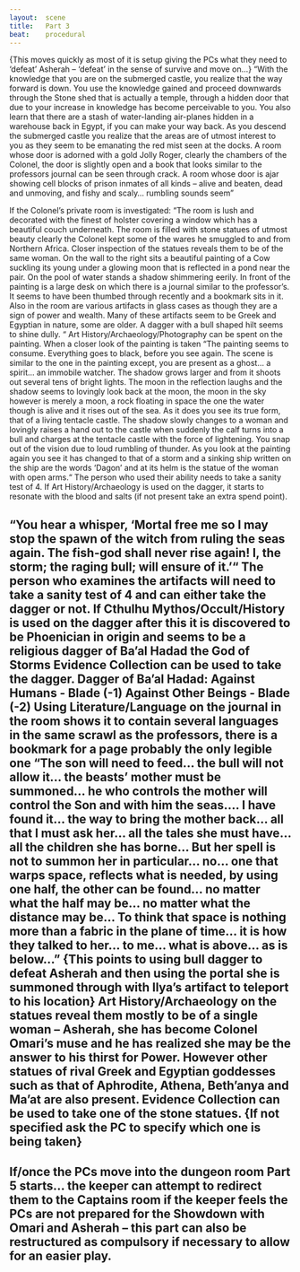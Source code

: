 ```yaml
---
layout:  scene
title:   Part 3
beat:    procedural
---
```





{This moves quickly as most of it is setup giving the PCs what they need to ‘defeat’ Asherah – ‘defeat’ in the sense of survive and move on…}
“With the knowledge that you are on the submerged castle, you realize that the way forward is down. You use the knowledge gained and proceed downwards through the Stone shed that is actually a temple, through a hidden door that due to your increase in knowledge has become perceivable to you.
You also learn that there are a stash of water-landing air-planes hidden in a warehouse back in Egypt, if you can make your way back.
As you descend the submerged castle you realize that the areas are of utmost interest to you as they seem to be emanating the red mist seen at the docks. A room whose door is adorned with a gold Jolly Roger, clearly the chambers of the Colonel, the door is slightly open and a book that looks similar to the professors journal can be seen through crack. A room whose door is ajar showing cell blocks of prison inmates of all kinds – alive and beaten, dead and unmoving, and fishy and scaly… rumbling sounds seem”

If the Colonel’s private room is investigated:
“The room is lush and decorated with the finest of holster covering a window which has a beautiful couch underneath. The room is filled with stone statues of utmost beauty clearly the Colonel kept some of the wares he smuggled to and from Northern Africa. Closer inspection of the statues reveals them to be of the same woman. On the wall to the right sits a beautiful painting of a Cow suckling its young under a glowing moon that is reflected in a pond near the pair. On the pool of water stands a shadow shimmering eerily. In front of the painting is a large desk on which there is a journal similar to the professor’s. It seems to have been thumbed through recently and a bookmark sits in it. Also in the room are various artifacts in glass cases as though they are a sign of power and wealth. Many of these artifacts seem to be Greek and Egyptian in nature, some are older. A dagger with a bull shaped hilt seems to shine dully. “
Art History/Archaeology/Photography can be spent on the painting.
When a closer look of the painting is taken
“The painting seems to consume. Everything goes to black, before you see again. The scene is similar to the one in the painting except, you are present as a ghost… a spirit… an immobile watcher. The shadow grows larger and from it shoots out several tens of bright lights. The moon in the reflection laughs and the shadow seems to lovingly look back at the moon, the moon in the sky however is merely a moon, a rock floating in space the one the water though is alive and it rises out of the sea. As it does you see its true form, that of a living tentacle castle. The shadow slowly changes to a woman and lovingly raises a hand out to the castle when suddenly the calf turns into a bull and charges at the tentacle castle with the force of lightening. You snap out of the vision due to loud rumbling of thunder. As you look at the painting again you see it has changed to that of a storm and a sinking ship written on the ship are the words ‘Dagon’ and at its helm is the statue of the woman with open arms.“
The person who used their ability needs to take a sanity test of 4.
If Art History/Archaeology is used on the dagger, it starts to resonate with the blood and salts (if not present take an extra spend point).

“You hear a whisper, ‘Mortal free me so I may stop the spawn of the witch from ruling the seas again. The fish-god shall never rise again! I, the storm; the raging bull; will ensure of it.’“
The person who examines the artifacts will need to take a sanity test of 4 and can either take the dagger or not.
If Cthulhu Mythos/Occult/History is used on the dagger after this it is discovered to be Phoenician in origin and seems to be a religious dagger of Ba’al Hadad the God of Storms
Evidence Collection can be used to take the dagger.
Dagger of Ba’al Hadad:
Against Humans - Blade (-1)
Against Other Beings - Blade (-2)
Using Literature/Language on the journal in the room shows it to contain several languages in the same scrawl as the professors, there is a bookmark for a page probably the only legible one
“The son will need to feed… the bull will not allow it… the beasts’ mother must be summoned… he who controls the mother will control the Son and with him the seas….
I have found it… the way to bring the mother back… all  that I must ask her… all the tales she must have… all the children she has borne…
But her spell is not to summon her in particular… no… one that warps space, reflects what is needed, by using one half, the other can be found… no matter what the half may be… no matter what the distance may be… To think that space is nothing more than a fabric in the plane of time… it is how they talked to her… to me… what is above… as is below…”
{This points to using bull dagger to defeat Asherah and then using the portal she is summoned through with Ilya’s artifact to teleport to his location}
Art History/Archaeology on the statues reveal them mostly to be of a single woman – Asherah, she has become Colonel Omari’s muse and he has realized she may be the answer to his thirst for Power. However other statues of rival Greek and Egyptian goddesses such as that of Aphrodite, Athena, Beth’anya and Ma’at are also present.
Evidence Collection can be used to take one of the stone statues. {If not specified ask the PC to specify which one is being taken}
--
If/once the PCs move into the dungeon room Part 5 starts… the keeper can attempt to redirect them to the Captains room if the keeper feels the PCs are not prepared for the Showdown with Omari and Asherah – this part can also be restructured as compulsory if necessary to allow for an easier play.
--
